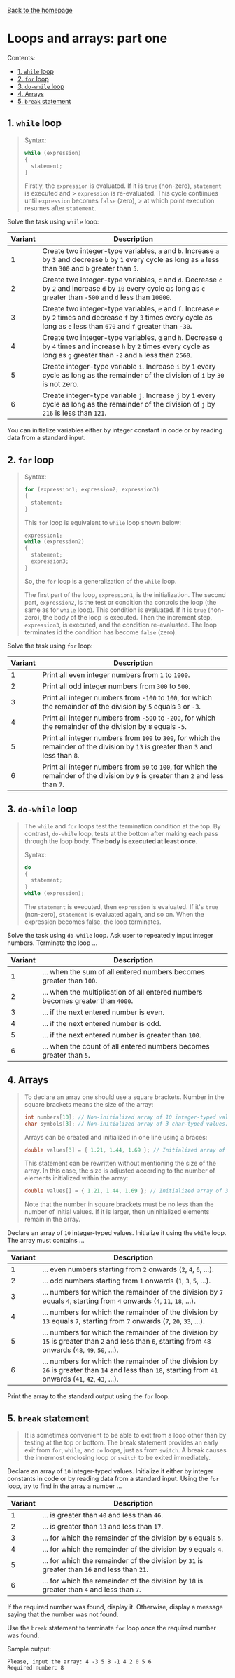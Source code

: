 [Back to the homepage](../README.md)

# Loops and arrays: part one

Contents:
- [1. `while` loop](#1-while-loop)
- [2. `for` loop](#2-for-loop)
- [3. `do-while` loop](#3-do-while-loop)
- [4. Arrays](#4-arrays)
- [5. `break` statement](#5-break-statement)

## 1. `while` loop

> Syntax:
>
> ```c
> while (expression)
> {
>   statement;
> }
> ```
>
> Firstly, the `expression` is evaluated. If it is `true` (non-zero), `statement` is executed and > `expression` is re-evaluated. This cycle contiinues until `expression` becomes `false` (zero), > at which point execution resumes after `statement`.

Solve the task using `while` loop:

| Variant | Description                                                                                                                                                                    |
| ------- | ------------------------------------------------------------------------------------------------------------------------------------------------------------------------------ |
| 1       | Create two integer-type variables, `a` and `b`. Increase `a` by `3` and decrease `b` by `1` every cycle as long as `a` less than `300` and `b` greater than `5`.               |
| 2       | Create two integer-type variables, `c` and `d`. Decrease `c` by `2` and increase `d` by `10` every cycle as long as `c` greater than `-500` and `d` less than `10000`.         |
| 3       | Create two integer-type variables, `e` and `f`. Increase `e` by `2` times and decrease `f` by `3` times every cycle as long as `e` less than `670` and `f` greater than `-30`. |
| 4       | Create two integer-type variables, `g` and `h`. Decrease `g` by `4` times and increase `h` by `2` times every cycle as long as `g` greater than `-2` and `h` less than `2560`. |
| 5       | Create integer-type variable `i`. Increase `i` by `1` every cycle as long as the remainder of the division of `i` by `30` is not zero.                                         |
| 6       | Create integer-type variable `j`. Increase `j` by `1` every cycle as long as the remainder of the division of `j` by `216` is less than `121`.                                 |

You can initialize variables either by integer constant in code or by reading data from a standard input.

## 2. `for` loop

> Syntax:
>
> ```c
> for (expression1; expression2; expression3)
> {
>   statement;
> }
> ```
>
> This `for` loop is equivalent to `while` loop shown below:
>
> ```c
> expression1;
> while (expression2)
> {
>   statement;
>   expression3;
> }
> ```
>
> So, the `for` loop is a generalization of the `while` loop.
>
> The first part of the loop, `expression1`, is the initialization. The second part, `expression2`, is the test or condition tha controls the loop (the same as for `while` loop). This condition is evaluated. If it is `true` (non-zero), the body  of the loop is executed. Then the increment step, `expression3`, is executed, and the condition re-evaluated. The loop terminates id the condition has become `false` (zero).

Solve the task using `for` loop:

| Variant | Description                                                                                                                           |
| ------- | ------------------------------------------------------------------------------------------------------------------------------------- |
| 1       | Print all even integer numbers from `1` to `1000`.                                                                                    |
| 2       | Print all odd integer numbers from `300` to `500`.
| 3       | Print all integer numbers from `-100` to `100`, for which the remainder of the division by `5` equals `3` or `-3`.                            |
| 4       | Print all integer numbers from `-500` to `-200`, for which the remainder of the division by `8` equals `-5`.                           |
| 5       | Print all integer numbers from `100` to `300`, for which the remainder of the division by `13` is greater than `3` and less than `8`. |
| 6       | Print all integer numbers from `50` to `100`, for which the remainder of the division by `9` is greater than `2` and less than `7`.   |

## 3. `do-while` loop

> The `while` and `for` loops test the termination condition at the top. By contrast, `do-while` loop, tests at the bottom after making each pass through the loop body. **The body is executed at least once.**
>
> Syntax:
>
> ```c
> do
> {
>   statement;
> }
> while (expression);
> ```
>
> The `statement` is executed, then `expression` is evaluated. If it's `true` (non-zero), `statement` is evaluated again, and so on. When the expression becomes false, the loop terminates.

Solve the task using `do-while` loop. Ask user to repeatedly input integer numbers. Terminate the loop ...

| Variant | Description                                                                     |
| ------- | ------------------------------------------------------------------------------- |
| 1       | ... when the sum of all entered numbers becomes greater than `100`.             |
| 2       | ... when the multiplication of all entered numbers becomes greater than `4000`. |
| 3       | ... if the next entered number is even.                                         |
| 4       | ... if the next entered number is odd.                                          |
| 5       | ... if the next entered number is greater than `100`.                           |
| 6       | ... when the count of all entered numbers becomes greater than `5`.             |

## 4. Arrays

> To declare an array one should use a square brackets. Number in the square brackets means the size of the array:
>
> ```c
> int numbers[10]; // Non-initialized array of 10 integer-typed values.
> char symbols[3]; // Non-initialized array of 3 char-typed values.
> ```
>
> Arrays can be created and initialized in one line using a braces:
>
> ```c
> double values[3] = { 1.21, 1.44, 1.69 }; // Initialized array of 3 double-typed values.
> ```
>
> This statement can be rewritten without mentioning the size of the array. In this case, the size is adjusted according to the number of elements initialized within the array:
>
> ```c
> double values[] = { 1.21, 1.44, 1.69 }; // Initialized array of 3 double-typed values.
> ```
>
> Note that the number in square brackets must be no less than the number of initial values. If it is larger, then uninitialized elements remain in the array.

Declare an array of `10` integer-typed values. Initialize it using the `while` loop. The array must contains ...

| Variant | Description                                                                                                                                              |
| ------- | -------------------------------------------------------------------------------------------------------------------------------------------------------- |
| 1       | ... even numbers starting from `2` onwards (`2`, `4`, `6`, ...).                                                                                         |
| 2       | ... odd numbers starting from `1` onwards (`1`, `3`, `5`, ...).                                                                                          |
| 3       | ... numbers for which the remainder of the division by `7` equals `4`, starting from `4` onwards (`4`, `11`, `18`, ...).                                 |
| 4       | ... numbers for which the remainder of the division by `13` equals `7`, starting from `7` onwards (`7`, `20`, `33`, ...).                                |
| 5       | ... numbers for which the remainder of the division by `15` is greater than `2` and less than `6`, starting from `48` onwards (`48`, `49`, `50`, ...).   |
| 6       | ... numbers for which the remainder of the division by `26` is greater than `14` and less than `18`, starting from `41` onwards (`41`, `42`, `43`, ...). |

Print the array to the standard output using the `for` loop.

## 5. `break` statement

> It is sometimes convenient to be able to exit from a loop other than by testing at the top or bottom. The break statement provides an early exit from `for`, `while`, and `do` loops, just as from `switch`. A break causes the innermost enclosing loop or `switch` to be exited immediately.

Declare an array of `10` integer-typed values. Initialize it either by integer constants in code or by reading data from a standard input. Using the `for` loop, try to find in the array a number ...

| Variant | Description                                                                                  |
| ------- | -------------------------------------------------------------------------------------------- |
| 1       | ... is greater than `40` and less than `46`.                                                 |
| 2       | ... is greater than `13` and less than `17`.                                                 |
| 3       | ... for which the remainder of the division by `6` equals `5`.                               |
| 4       | ... for which the remainder of the division by `9` equals `4`.                               |
| 5       | ... for which the remainder of the division by `31` is greater than `16` and less than `21`. |
| 6       | ... for which the remainder of the division by `18` is greater than `4` and less than `7`.   |

If the required number was found, display it. Otherwise, display a message saying that the number was not found.

Use the `break` statement to terminate `for` loop once the required number was found.

Sample output:

```
Please, input the array: 4 -3 5 8 -1 4 2 0 5 6
Required number: 8
```